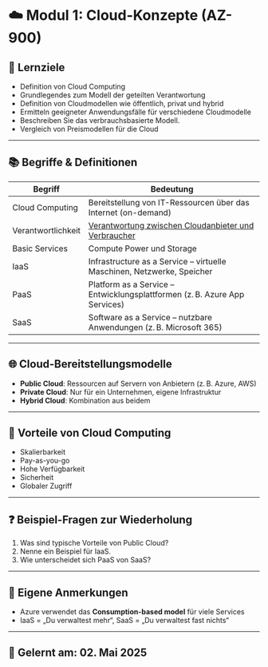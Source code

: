 # ☁️ Modul 1: Cloud-Konzepte (AZ-900)

## 🧠 Lernziele

- Definition von Cloud Computing
- Grundlegendes zum Modell der geteilten Verantwortung
- Definition von Cloudmodellen wie öffentlich, privat und hybrid
- Ermitteln geeigneter Anwendungsfälle für verschiedene Cloudmodelle
- Beschreiben Sie das verbrauchsbasierte Modell.
- Vergleich von Preismodellen für die Cloud

---

## 📚 Begriffe & Definitionen

| Begriff | Bedeutung |
|--------|-----------|
| Cloud Computing | Bereitstellung von IT-Ressourcen über das Internet (on-demand) |
| Verantwortlichkeit | [Verantwortung zwischen Cloudanbieter und Verbraucher](https://learn.microsoft.com/de-de/training/wwl-azure/describe-cloud-compute/media/shared-responsibility-b3829bfe.svg) |
| Basic Services | Compute Power und Storage |
| IaaS | Infrastructure as a Service – virtuelle Maschinen, Netzwerke, Speicher |
| PaaS | Platform as a Service – Entwicklungsplattformen (z. B. Azure App Services) |
| SaaS | Software as a Service – nutzbare Anwendungen (z. B. Microsoft 365) |


---

## 🌐 Cloud-Bereitstellungsmodelle

- **Public Cloud**: Ressourcen auf Servern von Anbietern (z. B. Azure, AWS)
- **Private Cloud**: Nur für ein Unternehmen, eigene Infrastruktur
- **Hybrid Cloud**: Kombination aus beidem

---

## 📌 Vorteile von Cloud Computing

- Skalierbarkeit
- Pay-as-you-go
- Hohe Verfügbarkeit
- Sicherheit
- Globaler Zugriff

---

## ❓ Beispiel-Fragen zur Wiederholung

1. Was sind typische Vorteile von Public Cloud?
2. Nenne ein Beispiel für IaaS.
3. Wie unterscheidet sich PaaS von SaaS?

---

## 📝 Eigene Anmerkungen

- Azure verwendet das **Consumption-based model** für viele Services
- IaaS = „Du verwaltest mehr“, SaaS = „Du verwaltest fast nichts“

---

## 📅 Gelernt am: 02. Mai 2025

